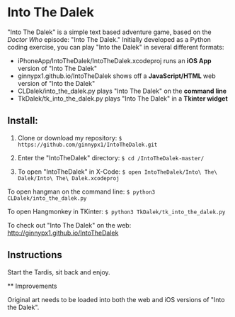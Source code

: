 # Into The Dalek
"Into The Dalek" is a simple text based adventure game, based on the _Doctor Who_ episode: "Into The Dalek." Initially developed as a Python coding exercise, you can play "Into the Dalek" in several different formats:

* iPhoneApp/IntoTheDalek/IntoTheDalek.xcodeproj runs an **iOS App** version of "Into The Dalek"
* ginnypx1.github.io/IntoTheDalek shows off a **JavaScript/HTML** web version of "Into the Dalek"
* CLDalek/into_the_dalek.py plays "Into The Dalek" on the **command line**
* TkDalek/tk_into_the_dalek.py plays "Into The Dalek" in a **Tkinter widget**

## Install:

1. Clone or download my repository:
` $ https://github.com/ginnypx1/IntoTheDalek.git `

2. Enter the "IntoTheDalek" directory:
` $ cd /IntoTheDalek-master/ `

3. To open "IntoTheDalek" in X-Code:
` $ open IntoTheDalek/Into\ The\ Dalek/Into\ The\ Dalek.xcodeproj `

To open hangman on the command line:
` $ python3 CLDalek/into_the_dalek.py `

To open Hangmonkey in TKinter:
` $ python3 TkDalek/tk_into_the_dalek.py `

To check out "Into The Dalek" on the web: http://ginnypx1.github.io/IntoTheDalek

## Instructions

Start the Tardis, sit back and enjoy.

** Improvements

Original art needs to be loaded into both the web and iOS versions of "Into the Dalek".